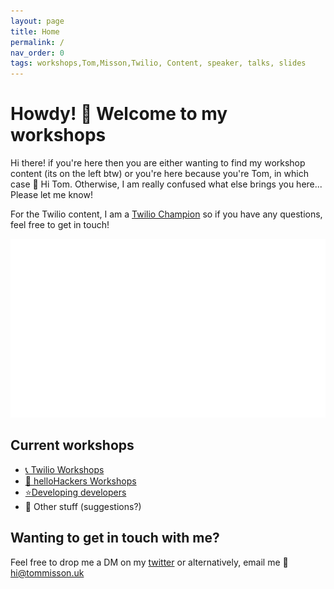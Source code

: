 ```yaml
---
layout: page
title: Home
permalink: /
nav_order: 0
tags: workshops,Tom,Misson,Twilio, Content, speaker, talks, slides
---
```

# Howdy! 🤠 Welcome to my workshops 

Hi there! if you're here then you are either wanting to find my workshop content (its on the left btw) or you're here because you're Tom, in which case 👋 Hi Tom. Otherwise, I am really confused what else brings you here... Please let me know! 

For the Twilio content, I am a [Twilio Champion](https://www.twilio.com/champions) so if you have any questions, feel free to get in touch! 

![Twilio champion logo](../assets/img/twilio-champion.png)

## Current workshops

- [📞 Twilio Workshops](/twilio/)
- [👋 helloHackers Workshops](/hellohackers/)
- [⭐Developing developers](/developing-developers/)
- 🧐 Other stuff (suggestions?)


## Wanting to get in touch with me? 

Feel free to drop me a DM on my [twitter](https://twitter.com/thomas_misson) or alternatively, email me 📨 [hi@tommisson.uk](mailto://hi@tommisson.uk)
